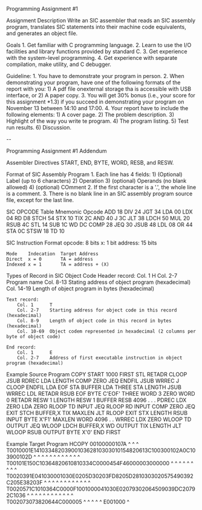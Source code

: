 Programming Assignment #1

Assignment Description
	Write an SIC assembler that reads an SIC assembly program, translates SIC statements into their machine code equivalents, and generates an object file. 
  
Goals
	1. Get familiar with C programming language. 
	2. Learn to use the I/O facilities and library functions provided by standard C. 
	3. Get experience with the system-level programming. 
	4. Get experience with separate compilation, make utility, and C debugger. 
  
Guideline: 
	1. You have to demonstrate your program in person. 
	2. When demonstrating your program, have one of the following formats of the report with you: 
		1) A pdf file onexternal storage tha is accessible with USB interface, or
		2) A paper copy. 
	3. You will get 30% bonus (i.e., your score for this assignment *1.3) if you succeed in demonstrating your program on November 13 between 14:10 and 17:00. 
	4. Your report have to include the following elements: 
		1) A cover page. 
		2) The problem description. 
		3) Highlight of the way you write te program. 
		4) The program listing. 
		5) Test run results. 
		6) Discussion. 
    
--
  
Programming Assignment #1 Addendum
  
Assembler Directives
	START, END, BYTE, WORD, RESB, and RESW. 
    
Format of SIC Assembly Program
	1. Each line has 4 fields: 
		1) (Optional) Label (up to 6 characters) 
		2) Operation
		3) (optional) Operands (no blank allowed) 
		4) (optional) COmment
	2. If the first character is a '.', the whole line is a comment. 
	3. There is no blank line in an SIC assembly program source file, except for the last line. 
  
SIC OPCODE Table
	Mnemonic  Opcode
	  ADD   18
	  DIV   24
	  JGT   34
	  LDA   00
	  LDX   04
	  RD    D8
	  STCH  54
	  STX   10
	  TIX   2C
	  AND   40
	  J     3C
	  JLT   38
	  LDCH  50
	  MUL   20
	  RSUB  4C
	  STL   14
	  SUB   1C
	  WD    DC
	  COMP  28
	  JEQ   30
	  JSUB  48
	  LDL   08
	  OR    44
	  STA   0C
	  STSW  18
	  TD    10

SIC Instruction Format
	opcode: 8 bits
	x: 1 bit
	address: 15 bits
	    
	Mode    Indecation  Target Address
	Direct  x = 0       TA = address
	Indexed x = 1       TA = address + (X)
  
Types of Record in SIC Object Code
	Header record: 
		Col. 1      H
		Col. 2-7    Program name
		Col. 8-13   Stating address of object program (hexadecimal)
		Col. 14-19  Length of object program in bytes (hexadecimal) 
	    
	Text record: 
		Col. 1      T
		Col. 2-7    Starting address for object code in this record (hexadecimal) 
		Col. 8-9    Length of object code in this record in bytes (hexadecimal) 
		Col. 10-69  Object codem represented in hexadecimal (2 columns per byte of object code) 
	    
	End record: 
		Col. 1      E
		Col. 2-7    Address of first executable instruction in object program (hexadecimal) 

Example Source Program
  COPY    START   1000
  FIRST   STL     RETADR
  CLOOP   JSUB    RDREC
          LDA     LENGTH
          COMP    ZERO
          JEQ     ENDFIL
          JSUB    WRREC
          J       CLOOP
  ENDFIL  LDA     EOF
          STA     BUFFER
          LDA     THREE
          STA     LENGTH
          JSUB    WRREC
          LDL     RETADR
          RSUB
  EOF     BYTE    C'EOF'
  THREE   WORD    3
  ZERO    WORD    0
  RETADR  RESW    1
  LENGTH  RESW    1
  BUFFER  RESB    4096
  .
  .
  .
  PDREC   LDX     ZERO
          LDA     ZERO
  RLOOP   TD      INPUT
          JEQ     RLOOP
          RD      INPUT
          COMP    ZERO
          JEQ     EXIT
          STCH    BUFFER,X
          TIX     MAXLEN
          JLT     RLOOP
  EXIT    STX     LENGTH
          RSUB
  INPUT   BYTE    X'F1'
  MAXLEN  WORD    4096
  .
  .
  WRREC   LDX     ZERO
  WLOOP   TD      OUTPUT
          JEQ     WLOOP
          LDCH    BUFFER,X
          WD      OUTPUT
          TIX     LENGTH
          JLT     WLOOP
          RSUB
  OUTPUT  BYTE    X'0'
          END     FIRST
  
Example Target Program
  HCOPY  00100000107A
   ^     ^     ^
  T0010001E1410334820390010362810303010154820613C100300102A0C103900102D
   ^     ^ ^     ^     ^     ^     ^     ^     ^     ^     ^     ^
  T00101E150C10364820610810334C0000454F46000003000000
   ^     ^ ^     ^     ^     ^     ^     ^     ^
  T0020391E041030001030E0205D30203FD8205D2810303020575490392C205E38203F
   ^     ^ ^     ^     ^     ^     ^     ^     ^     ^     ^     ^
  T0020571C1010364C0000F1001000041030E02079302064509039DC20792C1036
   ^     ^ ^     ^     ^ ^     ^     ^     ^     ^     ^     ^    
  T002073073820644C000005
   ^     ^ ^     ^     ^
  E001000
   ^

